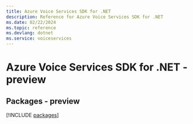 ```yaml
---
title: Azure Voice Services SDK for .NET
description: Reference for Azure Voice Services SDK for .NET
ms.date: 02/22/2024
ms.topic: reference
ms.devlang: dotnet
ms.service: voiceservices
---
```

# Azure Voice Services SDK for .NET - preview
## Packages - preview
[!INCLUDE [packages](voice-services-index.md)]